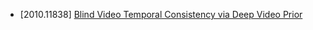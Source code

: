 - [2010.11838] [Blind Video Temporal Consistency via
Deep Video Prior](https://arxiv.org/abs/2010.11838)

